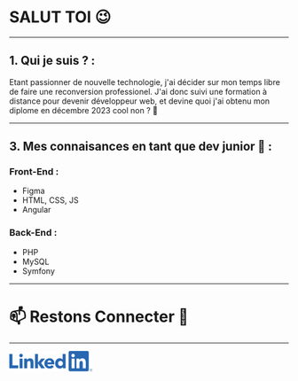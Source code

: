 # SALUT TOI 😉
***
## 1. Qui je suis ? :

  Etant passionner de nouvelle technologie, j'ai décider sur mon temps libre de faire une reconversion professionel.
  J'ai donc suivi une formation à distance pour devenir développeur web,
  et devine quoi j'ai obtenu mon diplome en décembre 2023 cool non ? 🤗
***
## 3. Mes connaisances en tant que dev junior 💪 :
  ### Front-End :
  * Figma
  * HTML, CSS, JS
  * Angular
  ### Back-End :
  * PHP
  * MySQL
  * Symfony
***
# 📫 Restons Connecter 🤝
***
<a name="general-info">![](/assets/images/Linkedin.png)</a>
